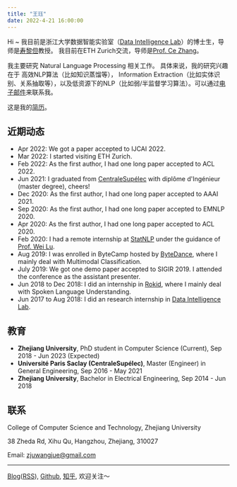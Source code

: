 ```yaml
---
title: "王珏"
date: 2022-4-21 16:00:00
---
```


Hi ~ 我目前是浙江大学数据智能实验室（[Data Intelligence Lab](http://59.111.103.237:8081/)）的博士生，导师是[寿黎但](https://person.zju.edu.cn/en/should)教授。
我目前在ETH Zurich交流，导师是[Prof. Ce Zhang](https://ds3lab.inf.ethz.ch/members/ce-zhang.html)。

我主要研究 Natural Language Processing 相关工作。 具体来说，我的研究兴趣在于 高效NLP算法（比如知识蒸馏等）， Information Extraction（比如实体识别、关系抽取等），以及低资源下的NLP（比如弱/半监督学习算法）。可以通过[电子邮件](mailto:zjuwangjue@gmail.com)来联系我。

这是我的[简历](/about/resume-Jue.Wang.pdf)。

## 近期动态

- Apr 2022: We got a paper accepted to IJCAI 2022.
- Mar 2022: I started visiting ETH Zurich.
- Feb 2022: As the first author, I had one long paper accepted to ACL 2022.
- Jun 2021: I graduated from [CentraleSupélec](https://www.centralesupelec.fr/) with diplôme d'Ingénieur (master degree), cheers!
- Dec 2020: As the first author, I had one long paper accepted to AAAI 2021.
- Sep 2020: As the first author, I had one long paper accepted to EMNLP 2020.
- Apr 2020: As the first author, I had one long paper accepted to ACL 2020.
- Feb 2020: I had a remote internship at [StatNLP](https://statnlp-research.github.io/) under the guidance of [Prof. Wei Lu](https://istd.sutd.edu.sg/people/faculty/lu-wei).
- Aug 2019: I was enrolled in ByteCamp hosted by [ByteDance](https://bytedance.com/en), where I mainly deal with Multimodal Classification.
- July 2019: We got one demo paper accepted to SIGIR 2019. I attended the conference as the assistant presenter.
- Jun 2018 to Dec 2018: I did an internship in [Rokid](https://www.rokid.com/), where I mainly deal with Spoken Language Understanding.
- Jun 2017 to Aug 2018: I did an research internship in [Data Intelligence Lab](http://59.111.103.237:8081/).

## 教育

- **Zhejiang University**, PhD student in Computer Science (Current), Sep 2018 - Jun 2023 (Expected)
- **Université Paris Saclay (CentraleSupélec)**, Master (Engineer) in General Engineering, Sep 2016 - May 2021
- **Zhejiang University**, Bachelor in Electrical Engineering, Sep 2014 - Jun 2018

## 联系

College of Computer Science and Technology, Zhejiang University

38 Zheda Rd, Xihu Qu, Hangzhou, Zhejiang, 310027

Email: zjuwangjue@gmail.com



---

[Blog](https://juewang.me)([RSS](https://juewang.me/atom.xml)), [Github](https://github.com/LorrinWWW), [知乎](https://www.zhihu.com/people/wang-jue-9/activities), 欢迎关注～